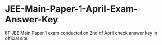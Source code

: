 # JEE-Main-Paper-1-April-Exam-Answer-Key
IIT JEE Main Paper 1 exam conducted on 2nd of  April check answer key in official site.
